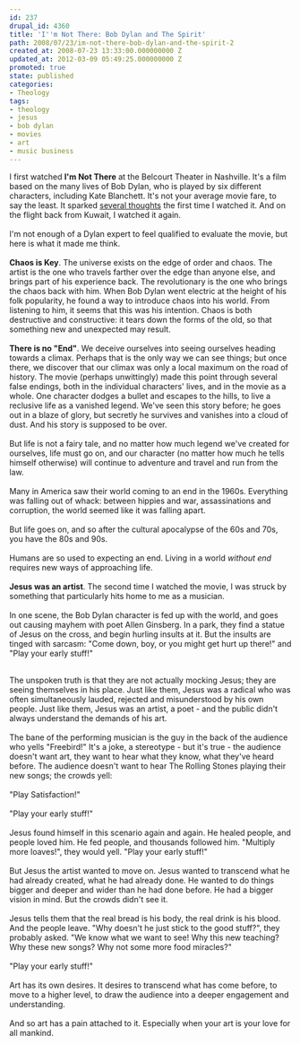 ```yaml
---
id: 237
drupal_id: 4360
title: 'I''m Not There: Bob Dylan and The Spirit'
path: 2008/07/23/im-not-there-bob-dylan-and-the-spirit-2
created_at: 2008-07-23 13:33:00.000000000 Z
updated_at: 2012-03-09 05:49:25.000000000 Z
promoted: true
state: published
categories:
- Theology
tags:
- theology
- jesus
- bob dylan
- movies
- art
- music business
---
```

I first watched <b>I'm Not There</b> at the Belcourt Theater in Nashville. It's a film based on the many lives of Bob Dylan, who is played by six different characters, including Kate Blanchett. It's not your average movie fare, to say the least. It sparked <a href="/blog/2007/12/28/im-not-there-bob-dylan-and-the-spirit">several thoughts</a> the first time I watched it. And on the flight back from Kuwait, I watched it again.<br /><br />I'm not enough of a Dylan expert to feel qualified to evaluate the movie, but here is what it made me think.<br /><br /><span style="font-weight: bold;">Chaos is Key</span>. The universe exists on the edge of order and chaos. The artist is the one who travels farther over the edge than anyone else, and brings part of his experience back. The revolutionary is the one who brings the chaos back with him. When Bob Dylan went electric at the height of his folk popularity, he found a way to introduce chaos into his world. From listening to him, it seems that this was his intention. Chaos is both destructive and constructive: it tears down the forms of the old, so that something new and unexpected may result.<br /><br /><span style="font-weight: bold;">There is no "End"</span>. We deceive ourselves into seeing ourselves heading towards a climax. Perhaps that is the only way we can see things; but once there, we discover that our climax was only a local maximum on the road of history. The movie (perhaps unwittingly) made this point through several false endings, both in the individual characters' lives, and in the movie as a whole. One character dodges a bullet and escapes to the hills, to live a reclusive life as a vanished legend. We've seen this story before; he goes out in a blaze of glory, but secretly he survives and vanishes into a cloud of dust. And his story is supposed to be over.<br /><br />But life is not a fairy tale, and no matter how much legend we've created for ourselves, life must go on, and our character (no matter how much he tells himself otherwise) will continue to adventure and travel and run from the law.<br /><br />Many in America saw their world coming to an end in the 1960s. Everything was falling out of whack: between hippies and war, assassinations and corruption, the world seemed like it was falling apart.<br /><br />But life goes on, and so after the cultural apocalypse of the 60s and 70s, you have the 80s and 90s.<br /><br />Humans are so used to expecting an end. Living in a world <span style="font-style: italic;">without end</span> requires new ways of approaching life.<br /><br /><b>Jesus was an artist</b>. The second time I watched the movie, I was struck by something that particularly hits home to me as a musician.<br /><br />In one scene, the Bob Dylan character is fed up with the world, and goes out causing mayhem with poet Allen Ginsberg. In a park, they find a statue of Jesus on the cross, and begin hurling insults at it. But the insults are tinged with sarcasm: "Come down, boy, or you might get hurt up there!" and "Play your early stuff!"<br /><div class="Ih2E3d"><br />The unspoken truth is that they are not actually mocking Jesus; they are seeing themselves in his place. Just like them, Jesus was a radical who was often simultaneously lauded, rejected and misunderstood by his own people. Just like them, Jesus was an artist, a poet - and the public didn't always understand the demands of his art.<br /><br /></div>The bane of the performing musician is the guy in the back of the audience who yells "Freebird!" It's a joke, a stereotype - but it's true - the audience doesn't want art, they want to hear what they know, what they've heard before. The audience doesn't want to hear The Rolling Stones playing their new songs; the crowds yell:<br /><br />"Play Satisfaction!"<br /><br />"Play your early stuff!"<div class="Ih2E3d"><br />Jesus found himself in this scenario again and again. He healed people, and people loved him. He fed people, and thousands followed him. "Multiply more loaves!", they would yell. "Play your early stuff!"<br /><br /></div>But Jesus the artist wanted to move on. Jesus wanted to transcend what he had already created, what he had already done. He wanted to do things bigger and deeper and wider than he had done before. He had a bigger vision in mind. But the crowds didn't see it.<br /><br />Jesus tells them that the real bread is his body, the real drink is his blood. And the people leave. "Why doesn't he just stick to the good stuff?", they probably asked. "We know what we want to see! Why this new teaching? Why these new songs? Why not some more food miracles?"<br /><br />"Play your early stuff!"<br /><br />Art has its own desires. It desires to transcend what has come before, to move to a higher level, to draw the audience into a deeper engagement and understanding.<br /><br />And so art has a pain attached to it. Especially when your art is your love for all mankind.
